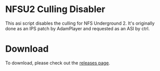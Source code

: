 # NFSU2 Culling Disabler
This asi script disables the culling for NFS Underground 2.
It's originally done as an IPS patch by AdamPlayer and requested as an ASI by ctrl.

# Download
To download, please check out the [releases page](https://www.github.com/nlgxzef/NFSU2AntiCull/releases).
